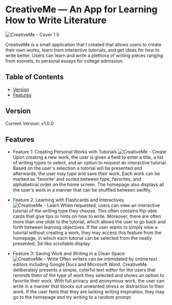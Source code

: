 # CreativeMe — An App for Learning How to Write Literature

![CreativeMe - Cover 1 0](https://github.com/sarahak1786/CreativeMe/assets/127272701/929cd8d0-de15-4e74-9cbc-189727fdc70c)

CreativeMe is a small application that I created that allows users to create their own works, learn from interactive tutorials, and get ideas for how to write better. Users can learn and write a plethora of writing pieces ranging from sonnets, to personal essays for college admission.

## Table of Contents

- [Version](#version)
- [Features](#features)

## Version

Current Version: v1.0.0

## Features

- Feature 1: Creating Personal Works with Tutorials
  ![CreativeMe - Create](https://github.com/sarahak1786/CreativeMe/assets/127272701/1b6e29cd-30d2-44dc-94db-4106659c8798)
  Upon creating a new work, the user is given a field to enter a title, a list of writing types to select, and an option to request an interactive tutorial. Based on the user's selection a tutorial will be presented and afterwards, the user may type and save their work. Each work can be marked as 'favorite' and sorted between type, favorites, and alphabetical order on the home screen. The homepage also displays all the user's work in a manner that can be shuffled between swiftly.

- Feature 2: Learning with Flashcards and Interactives
  ![CreativeMe - Learn](https://github.com/sarahak1786/CreativeMe/assets/127272701/8128bae0-e3cf-4fe5-aa59-1587ff35bc05)
  When requested, users can view an interactive tutorial of the writing type they choose. This often contains flip-able cards that give tips or hints on how to write. Moreover, there are often more than one slide to the tutorial, which allows the user to go back and forth between learning objectives. If the user wants to simply view a tutorial without creating a work, they may access this feature from the homepage, in which each tutorial can be selected from the neatly presented, 3d-like scrollable display.

- Feature 3: Saving Work and Writing in a Clean Space
  ![CreativeMe - Write](https://github.com/sarahak1786/CreativeMe/assets/127272701/7b184edd-3317-473b-80ba-b0b7a9fe8800)
  Often writers can be intimidated by online text editors including Google Docs and Microsoft Word. CreativeMe deliberately presents a simple, colorful text editor for the users that reminds them of the type of work they selected and shows an option to favorite their work. With full privacy and anonymous work, the user can write in a manner that blocks out unwanted stress or distraction to their work. If the user feels that they are lacking writing inspiration, they may go to the homepage and try writing to a random prompt. 
